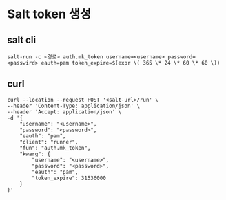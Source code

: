 # Salt token 생성
## salt cli
`salt-run -c <경로> auth.mk_token username=<username> password=<passwird> eauth=pam token_expire=$(expr \( 365 \* 24 \* 60 \* 60 \))`

## curl
```
curl --location --request POST '<salt-url>/run' \
--header 'Content-Type: application/json' \
--header 'Accept: application/json' \
-d '{
    "username": "<username>",
    "password": "<password>",
    "eauth": "pam",
    "client": "runner",
    "fun": "auth.mk_token",
    "kwarg": {
        "username": "<username>",
        "password": "<password>",
        "eauth": "pam",
        "token_expire": 31536000
    }
}'
```

